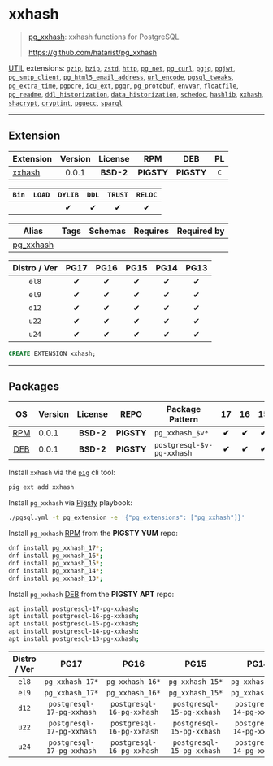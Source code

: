 # xxhash


> [pg_xxhash](https://github.com/hatarist/pg_xxhash): xxhash functions for PostgreSQL
>
> https://github.com/hatarist/pg_xxhash





[UTIL](/util) extensions: [`gzip`](/gzip), [`bzip`](/bzip), [`zstd`](/zstd), [`http`](/http), [`pg_net`](/pg_net), [`pg_curl`](/pg_curl), [`pgjq`](/pgjq), [`pgjwt`](/pgjwt), [`pg_smtp_client`](/pg_smtp_client), [`pg_html5_email_address`](/pg_html5_email_address), [`url_encode`](/url_encode), [`pgsql_tweaks`](/pgsql_tweaks), [`pg_extra_time`](/pg_extra_time), [`pgpcre`](/pgpcre), [`icu_ext`](/icu_ext), [`pgqr`](/pgqr), [`pg_protobuf`](/pg_protobuf), [`envvar`](/envvar), [`floatfile`](/floatfile), [`pg_readme`](/pg_readme), [`ddl_historization`](/ddl_historization), [`data_historization`](/data_historization), [`schedoc`](/schedoc), [`hashlib`](/hashlib), [`xxhash`](/xxhash), [`shacrypt`](/shacrypt), [`cryptint`](/cryptint), [`pguecc`](/pguecc), [`sparql`](/sparql)


-------
## Extension


| Extension | Version | License | RPM | DEB | PL |
|-----------|:-------:|:-------:|:---:|:---:|:--:|
| [xxhash](https://github.com/hatarist/pg_xxhash) | 0.0.1 | **<span class="tcblue">BSD-2</span>** | **<span class="tcwarn">PIGSTY</span>** | **<span class="tcwarn">PIGSTY</span>** | `C` |



| `Bin` | `LOAD` | `DYLIB` | `DDL` | `TRUST` | `RELOC` |
|:-----:|:------:|:-------:|:-----:|:-------:|:-------:|
|  |  | <span class="tcblue">✔</span> | <span class="tcblue">✔</span> | <span class="tcblue">✔</span> | <span class="tcblue">✔</span> |



| Alias | Tags | Schemas | Requires | Required by |
|-------|------|---------|----------|-------------|
| [pg_xxhash](/xxhash) |  |  |  |  |



| Distro / Ver | PG17 | PG16 | PG15 | PG14 | PG13 |
|:------------:|:----:|:----:|:----:|:----:|:----:|
| `el8` | <span class="tcblue">✔</span> | <span class="tcblue">✔</span> | <span class="tcblue">✔</span> | <span class="tcblue">✔</span> | <span class="tcblue">✔</span> |
| `el9` | <span class="tcblue">✔</span> | <span class="tcblue">✔</span> | <span class="tcblue">✔</span> | <span class="tcblue">✔</span> | <span class="tcblue">✔</span> |
| `d12` | <span class="tcblue">✔</span> | <span class="tcblue">✔</span> | <span class="tcblue">✔</span> | <span class="tcblue">✔</span> | <span class="tcblue">✔</span> |
| `u22` | <span class="tcblue">✔</span> | <span class="tcblue">✔</span> | <span class="tcblue">✔</span> | <span class="tcblue">✔</span> | <span class="tcblue">✔</span> |
| `u24` | <span class="tcblue">✔</span> | <span class="tcblue">✔</span> | <span class="tcblue">✔</span> | <span class="tcblue">✔</span> | <span class="tcblue">✔</span> |





```sql
CREATE EXTENSION xxhash;
```

-----------


## Packages


| OS | Version | License | REPO | Package Pattern | 17 | 16 | 15 | 14 | 13 | Dependency |
|:--:|---------|:-------:|:----:|-----------------|:--:|:--:|:--:|:--:|:--:|------------|
| [RPM](/rpm) | 0.0.1 | **<span class="tcblue">BSD-2</span>** | **<span class="tcwarn">PIGSTY</span>** | `pg_xxhash_$v*` | **<span class="tcwarn">✔</span>** | **<span class="tcwarn">✔</span>** | **<span class="tcwarn">✔</span>** | **<span class="tcwarn">✔</span>** | **<span class="tcwarn">✔</span>** |  |
| [DEB](/deb) | 0.0.1 | **<span class="tcblue">BSD-2</span>** | **<span class="tcwarn">PIGSTY</span>** | `postgresql-$v-pg-xxhash` | **<span class="tcwarn">✔</span>** | **<span class="tcwarn">✔</span>** | **<span class="tcwarn">✔</span>** | **<span class="tcwarn">✔</span>** | **<span class="tcwarn">✔</span>** |  |



Install `xxhash` via the [`pig`](https://github.com/pgsty/pig) cli tool:

```bash
pig ext add xxhash
```


Install `pg_xxhash` via [Pigsty](https://pigsty.io/docs/pgext/usage/install/) playbook:

```bash
./pgsql.yml -t pg_extension -e '{"pg_extensions": ["pg_xxhash"]}'
```


Install `pg_xxhash` [RPM](/rpm) from the **<span class="tcwarn">PIGSTY</span>** **YUM** repo:

```bash
dnf install pg_xxhash_17*;
dnf install pg_xxhash_16*;
dnf install pg_xxhash_15*;
dnf install pg_xxhash_14*;
dnf install pg_xxhash_13*;
```


Install `pg_xxhash` [DEB](/deb) from the **<span class="tcwarn">PIGSTY</span>** **APT** repo:

```bash
apt install postgresql-17-pg-xxhash;
apt install postgresql-16-pg-xxhash;
apt install postgresql-15-pg-xxhash;
apt install postgresql-14-pg-xxhash;
apt install postgresql-13-pg-xxhash;
```




| Distro / Ver | PG17 | PG16 | PG15 | PG14 | PG13 |
|:------------:|:----:|:----:|:----:|:----:|:----:|
| `el8` | `pg_xxhash_17*` | `pg_xxhash_16*` | `pg_xxhash_15*` | `pg_xxhash_14*` | `pg_xxhash_13*` |
| `el9` | `pg_xxhash_17*` | `pg_xxhash_16*` | `pg_xxhash_15*` | `pg_xxhash_14*` | `pg_xxhash_13*` |
| `d12` | `postgresql-17-pg-xxhash` | `postgresql-16-pg-xxhash` | `postgresql-15-pg-xxhash` | `postgresql-14-pg-xxhash` | `postgresql-13-pg-xxhash` |
| `u22` | `postgresql-17-pg-xxhash` | `postgresql-16-pg-xxhash` | `postgresql-15-pg-xxhash` | `postgresql-14-pg-xxhash` | `postgresql-13-pg-xxhash` |
| `u24` | `postgresql-17-pg-xxhash` | `postgresql-16-pg-xxhash` | `postgresql-15-pg-xxhash` | `postgresql-14-pg-xxhash` | `postgresql-13-pg-xxhash` |





